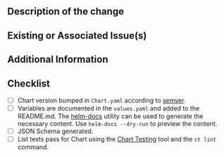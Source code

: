 <!--
Thank you for your contribution! Complete the following fields to provide insight into the changes being requested as well as steps that you can take to ensure it meets all of the requirements

Please remember to:
- mention any issue(s) that this PR closes using a closing keyword as well as the issue number, such as "Closes #XYZ" or "Resolves janus-idp/repo-name#XYZ", cf.
  [documentation](https://docs.github.com/en/github/managing-your-work-on-github/linking-a-pull-request-to-an-issue#linking-a-pull-request-to-an-issue-using-a-keyword)
- ensure there are no merge commits!

 -->

## Description of the change

<!-- Describe the change being requested. -->

## Existing or Associated Issue(s)

<!-- List any related issues. -->

## Additional Information

 <!-- Provide as much information that you feel would be helpful for those reviewing the proposed changes. -->

## Checklist

- [ ] Chart version bumped in `Chart.yaml` according to [semver](http://semver.org/).
- [ ] Variables are documented in the `values.yaml` and added to the README.md. The [helm-docs](https://github.com/norwoodj/helm-docs) utility can be used to generate the necessary content. Use `helm-docs --dry-run` to preview the content.
- [ ] JSON Schema generated.
- [ ] List tests pass for Chart using the [Chart Testing](https://github.com/helm/chart-testing) tool and the `ct lint` command.
